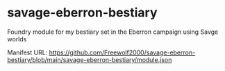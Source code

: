 # savage-eberron-bestiary
Foundry module for my bestiary set in the Eberron campaign using Savge worlds

Manifest URL: https://github.com/Freewolf2000/savage-eberron-bestiary/blob/main/savage-eberron-bestiary/module.json
